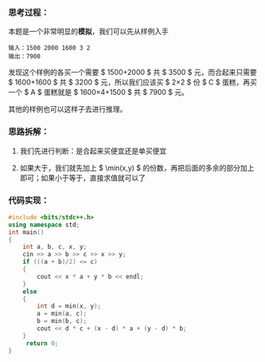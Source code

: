 
### 思考过程：
本题是一个非常明显的**模拟**，我们可以先从样例入手
```
输入：1500 2000 1600 3 2
输出：7900
```
发现这个样例的各买一个需要 $ 1500+2000 $ 共 $ 3500 $ 元，而合起来只需要 $ 1600+1600 $ 共 $ 3200 $ 元，所以我们应该买 $ 2×2 $ 份 $ C $ 蛋糕，再买一个 $ A $ 蛋糕就是 $ 1600×4+1500 $ 共 $ 7900 $ 元。 

其他的样例也可以这样子去进行推理。

### 思路拆解：
1. 我们先进行判断：是合起来买便宜还是单买便宜

1. 如果大于，我们就先加上 $ \min(x,y) $ 的份数，再把后面的多余的部分加上即可；如果小于等于，直接求值就可以了

    

### 代码实现：
```cpp
#include <bits/stdc++.h>
using namespace std;
int main()
{
    int a, b, c, x, y;
    cin >> a >> b >> c >> x >> y;
    if (((a + b)/2) <= c)
    {
        cout << x * a + y * b << endl;
    }
    else
    {
        int d = min(x, y);
        a = min(a, c);
        b = min(b, c);
        cout << d * c + (x - d) * a + (y - d) * b;
    }
     return 0;
}
```

